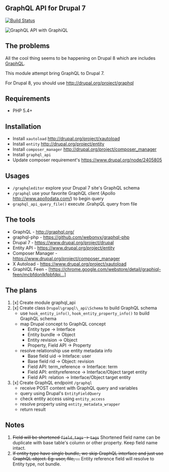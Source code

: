 GraphQL API for Drupal 7
------------------------

[![Build Status](https://travis-ci.org/olragon/graphql_api.svg?branch=master)](https://travis-ci.org/olragon/graphql_api)

![GraphQL API with GraphiQL](/screenshot.png?raw=true "GraphQL API with GraphiQL")

The problems
------------

All the cool thing seems to be happening on Drupal 8 which are includes [GraphQL].

This module attempt bring GraphQL to Drupal 7.

For Drupal 8, you should use <http://drupal.org/project/graphql>


Requirements
------------

- PHP 5.4+

Installation
------------

- Install `xautoload` http://drupal.org/project/xautoload
- Install `entity` http://drupal.org/project/entity
- Install `composer_manager` http://drupal.org/project/composer_manager
- Install `graphql_api`
- Update composer requirement's https://www.drupal.org/node/2405805

Usages
------

- `/graphqleditor` explore your Drupal 7 site's GraphQL schema
- `/graphql` use your favorite GraphQL client (Apollo http://www.apollodata.com/) to begin query
- `graphql_api_query_file()` execute .GrahpQL query from file

The tools
---------

- GraphQL - <http://graphql.org/>
- graphql-php - <https://github.com/webonyx/graphql-php>
- Drupal 7 - <https://www.drupal.org/project/drupal>
- Entity API - <https://www.drupal.org/project/entity>
- Composer Manager - <https://www.drupal.org/project/composer_manager>
- X Autoload - <https://www.drupal.org/project/xautoload>
- GraphIQL Feen - [https://chrome.google.com/webstore/detail/graphiql-feen/mcbfdonlkfpbfdpi…]

The plans
---------

1. [x] Create module graphql\_api
2. [x] Create class `Drupal\grapql\_api\Schema` to build GraphQL schema
    - use `hook_entity_info()`, `hook_entity_property_info()` to build GraphQL schema
    - map Drupal concept to GraphQL concept
        - Entity type -> Interface
        - Entity bundle -> Object
        - Entity revision -> Object
        - Property, Field API -> Property
    - resolve relationship use entity metadata info
        - Base field uid -> Inteface: user
        - Base field rid -> Object: revision
        - Field API: term_reference -> Interface: term
        - Field API: entityreference -> Interface/Object target entity
        - Field API: relation -> Interface/Object target entity
3. [x] Create GraphQL endpoint `/graphql`
    - receive POST content with GraphQL query and variables
    - query using Drupal's `EntityFieldQuery`
    - check entity access using `entity_access`
    - resolve property using `entity_metadata_wrapper`
    - return result

  [GraphQL]: https://www.drupal.org/project/graphql "GraphQL module"
  [https://chrome.google.com/webstore/detail/graphiql-feen/mcbfdonlkfpbfdpi…]: https://chrome.google.com/webstore/detail/graphiql-feen/mcbfdonlkfpbfdpimkjilhdneikhfklp

Notes
-----

1. ~~Field will be shortened `field_tags` -> `tags`~~ Shortened field name can be duplicate with base table's column or other property. Keep field name intact.
2. ~~If entity type have single bundle, we skip GraphQL interface and just use GraphQL object. Eg: user, file, ...~~ Entity reference field will resolve to Entity type, not bundle.
